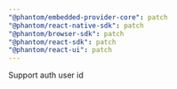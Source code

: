 ```yaml
---
"@phantom/embedded-provider-core": patch
"@phantom/react-native-sdk": patch
"@phantom/browser-sdk": patch
"@phantom/react-sdk": patch
"@phantom/react-ui": patch
---
```


Support auth user id
